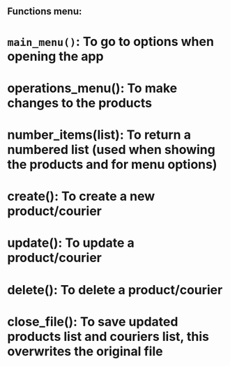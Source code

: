 ## Functions menu:
# `main_menu()`: To go to options when opening the app
# operations_menu(): To make changes to the products
# number_items(list): To return a numbered list (used when showing the products and for menu options)
# create(): To create a new product/courier
# update(): To update a product/courier
# delete(): To delete a product/courier
# close_file(): To save updated products list and couriers list, this overwrites the original file
